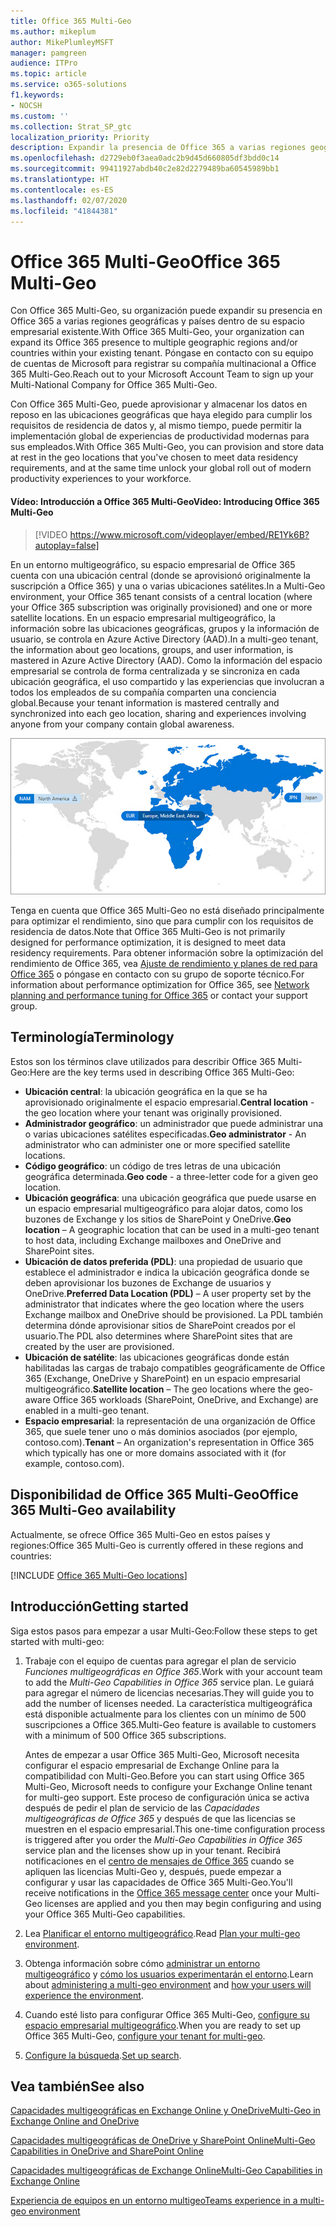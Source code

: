 ```yaml
---
title: Office 365 Multi-Geo
ms.author: mikeplum
author: MikePlumleyMSFT
manager: pamgreen
audience: ITPro
ms.topic: article
ms.service: o365-solutions
f1.keywords:
- NOCSH
ms.custom: ''
ms.collection: Strat_SP_gtc
localization_priority: Priority
description: Expandir la presencia de Office 365 a varias regiones geográficas con Office 365 Multi-Geo.
ms.openlocfilehash: d2729eb0f3aea0adc2b9d45d660805df3bdd0c14
ms.sourcegitcommit: 99411927abdb40c2e82d2279489ba60545989bb1
ms.translationtype: HT
ms.contentlocale: es-ES
ms.lasthandoff: 02/07/2020
ms.locfileid: "41844381"
---
```

# <a name="office-365-multi-geo"></a><span data-ttu-id="be308-103">Office 365 Multi-Geo</span><span class="sxs-lookup"><span data-stu-id="be308-103">Office 365 Multi-Geo</span></span>

<span data-ttu-id="be308-104">Con Office 365 Multi-Geo, su organización puede expandir su presencia en Office 365 a varias regiones geográficas y países dentro de su espacio empresarial existente.</span><span class="sxs-lookup"><span data-stu-id="be308-104">With Office 365 Multi-Geo, your organization can expand its Office 365 presence to multiple geographic regions and/or countries within your existing tenant.</span></span> <span data-ttu-id="be308-105">Póngase en contacto con su equipo de cuentas de Microsoft para registrar su compañía multinacional a Office 365 Multi-Geo.</span><span class="sxs-lookup"><span data-stu-id="be308-105">Reach out to your Microsoft Account Team to sign up your Multi-National Company for Office 365 Multi-Geo.</span></span>
  
<span data-ttu-id="be308-106">Con Office 365 Multi-Geo, puede aprovisionar y almacenar los datos en reposo en las ubicaciones geográficas que haya elegido para cumplir los requisitos de residencia de datos y, al mismo tiempo, puede permitir la implementación global de experiencias de productividad modernas para sus empleados.</span><span class="sxs-lookup"><span data-stu-id="be308-106">With Office 365 Multi-Geo, you can provision and store data at rest in the geo locations that you've chosen to meet data residency requirements, and at the same time unlock your global roll out of modern productivity experiences to your workforce.</span></span>

#### <a name="video-introducing-office-365-multi-geo"></a><span data-ttu-id="be308-107">Vídeo: Introducción a Office 365 Multi-Geo</span><span class="sxs-lookup"><span data-stu-id="be308-107">Video: Introducing Office 365 Multi-Geo</span></span>

> [!VIDEO https://www.microsoft.com/videoplayer/embed/RE1Yk6B?autoplay=false]

<span data-ttu-id="be308-108">En un entorno multigeográfico, su espacio empresarial de Office 365 cuenta con una ubicación central (donde se aprovisionó originalmente la suscripción a Office 365) y una o varias ubicaciones satélites.</span><span class="sxs-lookup"><span data-stu-id="be308-108">In a Multi-Geo environment, your Office 365 tenant consists of a central location (where your Office 365 subscription was originally provisioned) and one or more satellite locations.</span></span> <span data-ttu-id="be308-109">En un espacio empresarial multigeográfico, la información sobre las ubicaciones geográficas, grupos y la información de usuario, se controla en Azure Active Directory (AAD).</span><span class="sxs-lookup"><span data-stu-id="be308-109">In a multi-geo tenant, the information about geo locations, groups, and user information, is mastered in Azure Active Directory (AAD).</span></span> <span data-ttu-id="be308-110">Como la información del espacio empresarial se controla de forma centralizada y se sincroniza en cada ubicación geográfica, el uso compartido y las experiencias que involucran a todos los empleados de su compañía comparten una conciencia global.</span><span class="sxs-lookup"><span data-stu-id="be308-110">Because your tenant information is mastered centrally and synchronized into each geo location, sharing and experiences involving anyone from your company contain global awareness.</span></span>

![Captura de pantalla del mapa multigeográfico desde el Centro de administración de SharePoint Online](media/multi-geo-world-map.png)

<span data-ttu-id="be308-112">Tenga en cuenta que Office 365 Multi-Geo no está diseñado principalmente para optimizar el rendimiento, sino que para cumplir con los requisitos de residencia de datos.</span><span class="sxs-lookup"><span data-stu-id="be308-112">Note that Office 365 Multi-Geo is not primarily designed for performance optimization, it is designed to meet data residency requirements.</span></span> <span data-ttu-id="be308-113">Para obtener información sobre la optimización del rendimiento de Office 365, vea [Ajuste de rendimiento y planes de red para Office 365](https://support.office.com/article/e5f1228c-da3c-4654-bf16-d163daee8848) o póngase en contacto con su grupo de soporte técnico.</span><span class="sxs-lookup"><span data-stu-id="be308-113">For information about performance optimization for Office 365, see [Network planning and performance tuning for Office 365](https://support.office.com/article/e5f1228c-da3c-4654-bf16-d163daee8848) or contact your support group.</span></span>

## <a name="terminology"></a><span data-ttu-id="be308-114">Terminología</span><span class="sxs-lookup"><span data-stu-id="be308-114">Terminology</span></span>

<span data-ttu-id="be308-115">Estos son los términos clave utilizados para describir Office 365 Multi-Geo:</span><span class="sxs-lookup"><span data-stu-id="be308-115">Here are the key terms used in describing Office 365 Multi-Geo:</span></span>

- <span data-ttu-id="be308-116">**Ubicación central**: la ubicación geográfica en la que se ha aprovisionado originalmente el espacio empresarial.</span><span class="sxs-lookup"><span data-stu-id="be308-116">**Central location** - the geo location where your tenant was originally provisioned.</span></span>
- <span data-ttu-id="be308-117">**Administrador geográfico**: un administrador que puede administrar una o varias ubicaciones satélites especificadas.</span><span class="sxs-lookup"><span data-stu-id="be308-117">**Geo administrator** - An administrator who can administer one or more specified satellite locations.</span></span>
- <span data-ttu-id="be308-118">**Código geográfico**: un código de tres letras de una ubicación geográfica determinada.</span><span class="sxs-lookup"><span data-stu-id="be308-118">**Geo code** - a three-letter code for a given geo location.</span></span>
- <span data-ttu-id="be308-119">**Ubicación geográfica**: una ubicación geográfica que puede usarse en un espacio empresarial multigeográfico para alojar datos, como los buzones de Exchange y los sitios de SharePoint y OneDrive.</span><span class="sxs-lookup"><span data-stu-id="be308-119">**Geo location** – A geographic location that can be used in a multi-geo tenant to host data, including Exchange mailboxes and OneDrive and SharePoint sites.</span></span>
- <span data-ttu-id="be308-120">**Ubicación de datos preferida (PDL)**: una propiedad de usuario que establece el administrador e indica la ubicación geográfica donde se deben aprovisionar los buzones de Exchange de usuarios y OneDrive.</span><span class="sxs-lookup"><span data-stu-id="be308-120">**Preferred Data Location (PDL)** – A user property set by the administrator that indicates where the geo location where the users Exchange mailbox and OneDrive should be provisioned.</span></span> <span data-ttu-id="be308-121">La PDL también determina dónde aprovisionar sitios de SharePoint creados por el usuario.</span><span class="sxs-lookup"><span data-stu-id="be308-121">The PDL also determines where SharePoint sites that are created by the user are provisioned.</span></span>
- <span data-ttu-id="be308-122">**Ubicación de satélite**: las ubicaciones geográficas donde están habilitadas las cargas de trabajo compatibles geográficamente de Office 365 (Exchange, OneDrive y SharePoint) en un espacio empresarial multigeográfico.</span><span class="sxs-lookup"><span data-stu-id="be308-122">**Satellite location** – The geo locations where the geo-aware Office 365 workloads (SharePoint, OneDrive, and Exchange) are enabled in a multi-geo tenant.</span></span>
- <span data-ttu-id="be308-123">**Espacio empresarial**: la representación de una organización de Office 365, que suele tener uno o más dominios asociados (por ejemplo, contoso.com).</span><span class="sxs-lookup"><span data-stu-id="be308-123">**Tenant** – An organization's representation in Office 365 which typically has one or more domains associated with it (for example, contoso.com).</span></span>

## <a name="office-365-multi-geo-availability"></a><span data-ttu-id="be308-124">Disponibilidad de Office 365 Multi-Geo</span><span class="sxs-lookup"><span data-stu-id="be308-124">Office 365 Multi-Geo availability</span></span>

<span data-ttu-id="be308-125">Actualmente, se ofrece Office 365 Multi-Geo en estos países y regiones:</span><span class="sxs-lookup"><span data-stu-id="be308-125">Office 365 Multi-Geo is currently offered in these regions and countries:</span></span>

[!INCLUDE [Office 365 Multi-Geo locations](includes/office-365-multi-geo-locations.md)]

## <a name="getting-started"></a><span data-ttu-id="be308-126">Introducción</span><span class="sxs-lookup"><span data-stu-id="be308-126">Getting started</span></span>

<span data-ttu-id="be308-127">Siga estos pasos para empezar a usar Multi-Geo:</span><span class="sxs-lookup"><span data-stu-id="be308-127">Follow these steps to get started with multi-geo:</span></span>

1. <span data-ttu-id="be308-128">Trabaje con el equipo de cuentas para agregar el plan de servicio _Funciones multigeográficas en Office 365_.</span><span class="sxs-lookup"><span data-stu-id="be308-128">Work with your account team to add the _Multi-Geo Capabilities in Office 365_ service plan.</span></span> <span data-ttu-id="be308-129">Le guiará para agregar el número de licencias necesarias.</span><span class="sxs-lookup"><span data-stu-id="be308-129">They will guide you to add the number of licenses needed.</span></span> <span data-ttu-id="be308-130">La característica multigeográfica está disponible actualmente para los clientes con un mínimo de 500 suscripciones a Office 365.</span><span class="sxs-lookup"><span data-stu-id="be308-130">Multi-Geo feature is available to customers with a minimum of 500 Office 365 subscriptions.</span></span>

   <span data-ttu-id="be308-131">Antes de empezar a usar Office 365 Multi-Geo, Microsoft necesita configurar el espacio empresarial de Exchange Online para la compatibilidad con Multi-Geo.</span><span class="sxs-lookup"><span data-stu-id="be308-131">Before you can start using Office 365 Multi-Geo, Microsoft needs to configure your Exchange Online tenant for multi-geo support.</span></span> <span data-ttu-id="be308-132">Este proceso de configuración única se activa después de pedir el plan de servicio de las *Capacidades multigeográficas de Office 365* y después de que las licencias se muestren en el espacio empresarial.</span><span class="sxs-lookup"><span data-stu-id="be308-132">This one-time configuration process is triggered after you order the *Multi-Geo Capabilities in Office 365* service plan and the licenses show up in your tenant.</span></span> <span data-ttu-id="be308-133">Recibirá notificaciones en el [centro de mensajes de Office 365](https://support.office.com/article/38FB3333-BFCC-4340-A37B-DEDA509C2093) cuando se apliquen las licencias Multi-Geo y, después, puede empezar a configurar y usar las capacidades de Office 365 Multi-Geo.</span><span class="sxs-lookup"><span data-stu-id="be308-133">You'll receive notifications in the [Office 365 message center](https://support.office.com/article/38FB3333-BFCC-4340-A37B-DEDA509C2093) once your Multi-Geo licenses are applied and you then may begin configuring and using your Office 365 Multi-Geo capabilities.</span></span>

2. <span data-ttu-id="be308-134">Lea [Planificar el entorno multigeográfico](plan-for-multi-geo.md).</span><span class="sxs-lookup"><span data-stu-id="be308-134">Read [Plan your multi-geo environment](plan-for-multi-geo.md).</span></span>

3. <span data-ttu-id="be308-135">Obtenga información sobre cómo [administrar un entorno multigeográfico](administering-a-multi-geo-environment.md) y [cómo los usuarios experimentarán el entorno](multi-geo-user-experience.md).</span><span class="sxs-lookup"><span data-stu-id="be308-135">Learn about [administering a multi-geo environment](administering-a-multi-geo-environment.md) and [how your users will experience the environment](multi-geo-user-experience.md).</span></span>

4. <span data-ttu-id="be308-136">Cuando esté listo para configurar Office 365 Multi-Geo, [configure su espacio empresarial multigeográfico](multi-geo-tenant-configuration.md).</span><span class="sxs-lookup"><span data-stu-id="be308-136">When you are ready to set up Office 365 Multi-Geo, [configure your tenant for multi-geo](multi-geo-tenant-configuration.md).</span></span>

5. <span data-ttu-id="be308-137">[Configure la búsqueda](configure-search-for-multi-geo.md).</span><span class="sxs-lookup"><span data-stu-id="be308-137">[Set up search](configure-search-for-multi-geo.md).</span></span>

## <a name="see-also"></a><span data-ttu-id="be308-138">Vea también</span><span class="sxs-lookup"><span data-stu-id="be308-138">See also</span></span>

[<span data-ttu-id="be308-139">Capacidades multigeográficas en Exchange Online y OneDrive</span><span class="sxs-lookup"><span data-stu-id="be308-139">Multi-Geo in Exchange Online and OneDrive</span></span>](https://Aka.ms/GoMultiGeo)

[<span data-ttu-id="be308-140">Capacidades multigeográficas de OneDrive y SharePoint Online</span><span class="sxs-lookup"><span data-stu-id="be308-140">Multi-Geo Capabilities in OneDrive and SharePoint Online</span></span>](https://docs.microsoft.com/office365/enterprise/multi-geo-capabilities-in-onedrive-and-sharepoint-online-in-office-365)

[<span data-ttu-id="be308-141">Capacidades multigeográficas de Exchange Online</span><span class="sxs-lookup"><span data-stu-id="be308-141">Multi-Geo Capabilities in Exchange Online</span></span>](https://docs.microsoft.com/office365/enterprise/multi-geo-capabilities-in-exchange-online)

[<span data-ttu-id="be308-142">Experiencia de equipos en un entorno multigeo</span><span class="sxs-lookup"><span data-stu-id="be308-142">Teams experience in a multi-geo environment</span></span>](https://docs.microsoft.com/microsoftteams/teams-experience-o365odb-spo-multi-geo)
